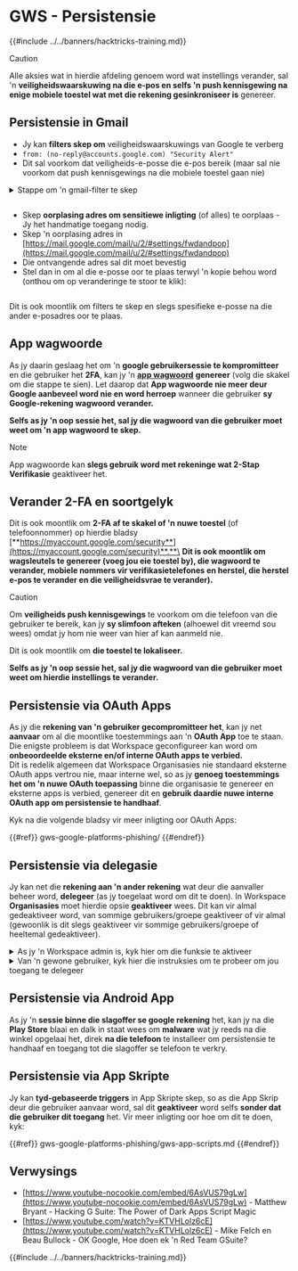 # GWS - Persistensie

{{#include ../../banners/hacktricks-training.md}}

> [!CAUTION]
> Alle aksies wat in hierdie afdeling genoem word wat instellings verander, sal 'n **veiligheidswaarskuwing na die e-pos en selfs 'n push kennisgewing na enige mobiele toestel wat met die rekening gesinkroniseer is** genereer.

## **Persistensie in Gmail**

- Jy kan **filters skep om** veiligheidswaarskuwings van Google te verberg
- `from: (no-reply@accounts.google.com) "Security Alert"`
- Dit sal voorkom dat veiligheids-e-posse die e-pos bereik (maar sal nie voorkom dat push kennisgewings na die mobiele toestel gaan nie)

<details>

<summary>Stappe om 'n gmail-filter te skep</summary>

(Instruksies van [**hier**](https://support.google.com/mail/answer/6579))

1. Maak [Gmail](https://mail.google.com/) oop.
2. Klik op die soekboks aan die bokant, klik op Soekopsies wys ![photos tune](https://lh3.googleusercontent.com/cD6YR_YvqXqNKxrWn2NAWkV6tjJtg8vfvqijKT1_9zVCrl2sAx9jROKhLqiHo2ZDYTE=w36).
3. Voer jou soekkriteria in. As jy wil kyk of jou soek korrek gewerk het, kyk watter e-posse verskyn deur op **Soek** te klik.
4. Klik onderaan die soekvenster op **Skep filter**.
5. Kies wat jy wil hê die filter moet doen.
6. Klik op **Skep filter**.

Kontroleer jou huidige filter (om dit te verwyder) in [https://mail.google.com/mail/u/0/#settings/filters](https://mail.google.com/mail/u/0/#settings/filters)

</details>

<figure><img src="../../images/image (331).png" alt=""><figcaption></figcaption></figure>

- Skep **oorplasing adres om sensitiewe inligting** (of alles) te oorplaas - Jy het handmatige toegang nodig.
- Skep 'n oorplasing adres in [https://mail.google.com/mail/u/2/#settings/fwdandpop](https://mail.google.com/mail/u/2/#settings/fwdandpop)
- Die ontvangende adres sal dit moet bevestig
- Stel dan in om al die e-posse oor te plaas terwyl 'n kopie behou word (onthou om op veranderinge te stoor te klik):

<figure><img src="../../images/image (332).png" alt=""><figcaption></figcaption></figure>

Dit is ook moontlik om filters te skep en slegs spesifieke e-posse na die ander e-posadres oor te plaas.

## App wagwoorde

As jy daarin geslaag het om 'n **google gebruikersessie te kompromitteer** en die gebruiker het **2FA**, kan jy 'n [**app wagwoord**](https://support.google.com/accounts/answer/185833?hl=en) **genereer** (volg die skakel om die stappe te sien). Let daarop dat **App wagwoorde nie meer deur Google aanbeveel word nie en word herroep** wanneer die gebruiker **sy Google-rekening wagwoord verander.**

**Selfs as jy 'n oop sessie het, sal jy die wagwoord van die gebruiker moet weet om 'n app wagwoord te skep.**

> [!NOTE]
> App wagwoorde kan **slegs gebruik word met rekeninge wat 2-Stap Verifikasie** geaktiveer het.

## Verander 2-FA en soortgelyk

Dit is ook moontlik om **2-FA af te skakel of 'n nuwe toestel** (of telefoonnommer) op hierdie bladsy [**https://myaccount.google.com/security**](https://myaccount.google.com/security)**.**\
**Dit is ook moontlik om wagsleutels te genereer (voeg jou eie toestel by), die wagwoord te verander, mobiele nommers vir verifikasietelefones en herstel, die herstel e-pos te verander en die veiligheidsvrae te verander).**

> [!CAUTION]
> Om **veiligheids push kennisgewings** te voorkom om die telefoon van die gebruiker te bereik, kan jy **sy slimfoon afteken** (alhoewel dit vreemd sou wees) omdat jy hom nie weer van hier af kan aanmeld nie.
>
> Dit is ook moontlik om **die toestel te lokaliseer.**

**Selfs as jy 'n oop sessie het, sal jy die wagwoord van die gebruiker moet weet om hierdie instellings te verander.**

## Persistensie via OAuth Apps

As jy die **rekening van 'n gebruiker gecompromitteer het**, kan jy net **aanvaar** om al die moontlike toestemmings aan 'n **OAuth App** toe te staan. Die enigste probleem is dat Workspace geconfigureer kan word om **onbeoordeelde eksterne en/of interne OAuth apps te verbied.**\
Dit is redelik algemeen dat Workspace Organisasies nie standaard eksterne OAuth apps vertrou nie, maar interne wel, so as jy **genoeg toestemmings het om 'n nuwe OAuth toepassing** binne die organisasie te genereer en eksterne apps is verbied, genereer dit en **gebruik daardie nuwe interne OAuth app om persistensie te handhaaf**.

Kyk na die volgende bladsy vir meer inligting oor OAuth Apps:

{{#ref}}
gws-google-platforms-phishing/
{{#endref}}

## Persistensie via delegasie

Jy kan net die **rekening aan 'n ander rekening** wat deur die aanvaller beheer word, **delegeer** (as jy toegelaat word om dit te doen). In Workspace **Organisasies** moet hierdie opsie **geaktiveer** wees. Dit kan vir almal gedeaktiveer word, van sommige gebruikers/groepe geaktiveer of vir almal (gewoonlik is dit slegs geaktiveer vir sommige gebruikers/groepe of heeltemal gedeaktiveer).

<details>

<summary>As jy 'n Workspace admin is, kyk hier om die funksie te aktiveer</summary>

(Inligting [gekopieer uit die dokumentasie](https://support.google.com/a/answer/7223765))

As 'n administrateur vir jou organisasie (byvoorbeeld, jou werk of skool), beheer jy of gebruikers toegang tot hul Gmail-rekening kan delegeer. Jy kan almal die opsie gee om hul rekening te delegeer. Of, net mense in sekere departemente toelaat om delegasie op te stel. Byvoorbeeld, jy kan:

- Voeg 'n administratiewe assistent as 'n gedelegeerde op jou Gmail-rekening sodat hulle e-pos namens jou kan lees en stuur.
- Voeg 'n groep, soos jou verkoopsafdeling, in Groepe as 'n gedelegeerde toe om almal toegang tot een Gmail-rekening te gee.

Gebruikers kan slegs toegang tot 'n ander gebruiker in dieselfde organisasie delegeer, ongeag hul domein of hul organisatoriese eenheid.

#### Delegasie beperkings & beperkings

- **Laat gebruikers toe om toegang tot hul posbus aan 'n Google-groep te verleen** opsie: Om hierdie opsie te gebruik, moet dit geaktiveer wees vir die OU van die gedelegeerde rekening en vir elke groep lid se OU. Groep lede wat aan 'n OU behoort sonder hierdie opsie geaktiveer, kan nie toegang tot die gedelegeerde rekening verkry nie.
- Met tipiese gebruik kan 40 gedelegeerde gebruikers terselfdertyd toegang tot 'n Gmail-rekening verkry. Bo-gemiddelde gebruik deur een of meer gedelegeerdes kan hierdie getal verminder.
- Geoutomatiseerde prosesse wat gereeld toegang tot Gmail verkry, kan ook die aantal gedelegeerdes wat terselfdertyd toegang tot 'n rekening kan verkry, verminder. Hierdie prosesse sluit API's of blaaiers uitbreidings in wat gereeld toegang tot Gmail verkry.
- 'n Enkele Gmail-rekening ondersteun tot 1,000 unieke gedelegeerdes. 'n Groep in Groepe tel as een gedelegeerde teen die limiet.
- Delegasie verhoog nie die limiete vir 'n Gmail-rekening nie. Gmail-rekeninge met gedelegeerde gebruikers het die standaard Gmail-rekening limiete en beleide. Vir besonderhede, besoek [Gmail limiete en beleide](https://support.google.com/a/topic/28609).

#### Stap 1: Skakel Gmail-delegasie aan vir jou gebruikers

**Voordat jy begin:** Om die instelling vir sekere gebruikers toe te pas, plaas hul rekeninge in 'n [organisatoriese eenheid](https://support.google.com/a/topic/1227584).

1.  [Teken in](https://admin.google.com/) op jou [Google Admin-konsol](https://support.google.com/a/answer/182076).

Teken in met 'n _administrateur rekening_, nie jou huidige rekening CarlosPolop@gmail.com nie.

2.  In die Admin-konsol, gaan na Menu ![](https://storage.googleapis.com/support-kms-prod/JxKYG9DqcsormHflJJ8Z8bHuyVI5YheC0lAp)![en dan](https://storage.googleapis.com/support-kms-prod/Th2Tx0uwPMOhsMPn7nRXMUo3vs6J0pto2DTn)![](https://storage.googleapis.com/support-kms-prod/ocGtUSENh4QebLpvZcmLcNRZyaTBcolMRSyl) **Apps**![en dan](https://storage.googleapis.com/support-kms-prod/Th2Tx0uwPMOhsMPn7nRXMUo3vs6J0pto2DTn)**Google Workspace**![en dan](https://storage.googleapis.com/support-kms-prod/Th2Tx0uwPMOhsMPn7nRXMUo3vs6J0pto2DTn)**Gmail**![en dan](https://storage.googleapis.com/support-kms-prod/Th2Tx0uwPMOhsMPn7nRXMUo3vs6J0pto2DTn)**Gebruikersinstellings**.
3.  Om die instelling vir almal toe te pas, laat die boonste organisatoriese eenheid geselekteer. Andersins, kies 'n kind [organisatoriese eenheid](https://support.google.com/a/topic/1227584).
4.  Klik op **Posdelegasie**.
5.  Merk die **Laat gebruikers toe om toegang tot hul posbus aan ander gebruikers in die domein te verleen** blokkie.
6.  (Opsioneel) Om gebruikers toe te laat om te spesifiseer watter senderinligting ingesluit is in gedelegeerde boodskappe wat van hul rekening gestuur word, merk die **Laat gebruikers toe om hierdie instelling aan te pas** blokkie.
7.  Kies 'n opsie vir die standaard senderinligting wat ingesluit is in boodskappe wat deur gedelegeerdes gestuur word:
- **Wys die rekening eienaar en die gedelegeerde wat die e-pos gestuur het**—Boodskappe sluit die e-pos adresse van die Gmail rekening eienaar en die gedelegeerde in.
- **Wys slegs die rekening eienaar**—Boodskappe sluit slegs die e-pos adres van die Gmail rekening eienaar in. Die gedelegeerde e-pos adres is nie ingesluit nie.
8.  (Opsioneel) Om gebruikers toe te laat om 'n groep in Groepe as 'n gedelegeerde toe te voeg, merk die **Laat gebruikers toe om toegang tot hul posbus aan 'n Google-groep te verleen** blokkie.
9.  Klik op **Stoor**. As jy 'n kind organisatoriese eenheid geconfigureer het, kan jy dalk **Erf** of **Oorskry** 'n ouer organisatoriese eenheid se instellings.
10. (Opsioneel) Om Gmail-delegasie vir ander organisatoriese eenhede aan te skakel, herhaal stappe 3–9.

Veranderinge kan tot 24 uur neem, maar gebeur gewoonlik vinniger. [Leer meer](https://support.google.com/a/answer/7514107)

#### Stap 2: Laat gebruikers gedelegeerdes vir hul rekeninge opstel

Nadat jy delegasie aangeskakel het, gaan jou gebruikers na hul Gmail-instellings om gedelegeerdes toe te ken. Gedelegeerdes kan dan boodskappe namens die gebruiker lees, stuur en ontvang.

Vir besonderhede, verwys gebruikers na [Delegeer en werk saam aan e-pos](https://support.google.com/a/users/answer/138350).

</details>

<details>

<summary>Van 'n gewone gebruiker, kyk hier die instruksies om te probeer om jou toegang te delegeer</summary>

(Inligting gekopieer [**uit die dokumentasie**](https://support.google.com/mail/answer/138350))

Jy kan tot 10 gedelegeerdes byvoeg.

As jy Gmail deur jou werk, skool of ander organisasie gebruik:

- Jy kan tot 1000 gedelegeerdes binne jou organisasie byvoeg.
- Met tipiese gebruik kan 40 gedelegeerde gebruikers terselfdertyd toegang tot 'n Gmail-rekening verkry.
- As jy geoutomatiseerde prosesse gebruik, soos API's of blaaiers uitbreidings, kan 'n paar gedelegeerdes terselfdertyd toegang tot 'n Gmail-rekening verkry.

1. Op jou rekenaar, maak [Gmail](https://mail.google.com/) oop. Jy kan nie gedelegeerdes vanuit die Gmail-app byvoeg nie.
2. Klik regs bo op Instellings ![Settings](https://lh3.googleusercontent.com/p3J-ZSPOLtuBBR_ofWTFDfdgAYQgi8mR5c76ie8XQ2wjegk7-yyU5zdRVHKybQgUlQ=w36-h36) ![en dan](https://lh3.googleusercontent.com/3_l97rr0GvhSP2XV5OoCkV2ZDTIisAOczrSdzNCBxhIKWrjXjHucxNwocghoUa39gw=w36-h36) **Sien alle instellings**.
3. Klik op die **Rekeninge en Invoer** of **Rekeninge** tab.
4. In die "Verleen toegang tot jou rekening" afdeling, klik op **Voeg 'n ander rekening by**. As jy Gmail deur jou werk of skool gebruik, mag jou organisasie e-posdelegasie beperk. As jy nie hierdie instelling sien nie, kontak jou admin.
- As jy nie "Verleen toegang tot jou rekening" sien nie, dan is dit beperk.
5. Voer die e-pos adres van die persoon wat jy wil byvoeg in. As jy Gmail deur jou werk, skool of ander organisasie gebruik, en jou admin dit toelaat, kan jy die e-pos adres van 'n groep invoer. Hierdie groep moet dieselfde domein as jou organisasie hê. Eksterne lede van die groep word toegang tot delegasie ontken.\
\
**Belangrik:** As die rekening wat jy delegeer 'n nuwe rekening is of die wagwoord gereset is, moet die Admin die vereiste om die wagwoord te verander wanneer jy eerste aanmeld, afskakel.

- [Leer hoe 'n Admin 'n gebruiker kan skep](https://support.google.com/a/answer/33310).
- [Leer hoe 'n Admin wagwoorde kan reset](https://support.google.com/a/answer/33319).

6\. Klik op **Volgende Stap** ![en dan](https://lh3.googleusercontent.com/QbWcYKta5vh_4-OgUeFmK-JOB0YgLLoGh69P478nE6mKdfpWQniiBabjF7FVoCVXI0g=h36) **Stuur e-pos om toegang te verleen**.

Die persoon wat jy bygevoeg het, sal 'n e-pos ontvang wat hulle vra om te bevestig. Die uitnodiging verval na 'n week.

As jy 'n groep bygevoeg het, sal alle groepslede gedelegeerdes word sonder om te bevestig.

Let wel: Dit kan tot 24 uur neem voordat die delegasie begin om effektief te wees.

</details>

## Persistensie via Android App

As jy 'n **sessie binne die slagoffer se google rekening** het, kan jy na die **Play Store** blaai en dalk in staat wees om **malware** wat jy reeds na die winkel opgelaai het, direk **na die telefoon** te installeer om persistensie te handhaaf en toegang tot die slagoffer se telefoon te verkry.

## **Persistensie via** App Skripte

Jy kan **tyd-gebaseerde triggers** in App Skripte skep, so as die App Skrip deur die gebruiker aanvaar word, sal dit **geaktiveer** word selfs **sonder dat die gebruiker dit toegang** het. Vir meer inligting oor hoe om dit te doen, kyk:

{{#ref}}
gws-google-platforms-phishing/gws-app-scripts.md
{{#endref}}

## Verwysings

- [https://www.youtube-nocookie.com/embed/6AsVUS79gLw](https://www.youtube-nocookie.com/embed/6AsVUS79gLw) - Matthew Bryant - Hacking G Suite: The Power of Dark Apps Script Magic
- [https://www.youtube.com/watch?v=KTVHLolz6cE](https://www.youtube.com/watch?v=KTVHLolz6cE) - Mike Felch en Beau Bullock - OK Google, Hoe doen ek 'n Red Team GSuite?

{{#include ../../banners/hacktricks-training.md}}
